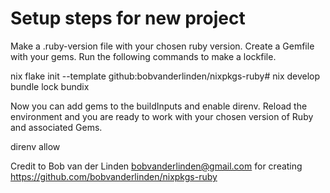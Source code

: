 # Setup steps for new project

Make a .ruby-version file with your chosen ruby version. Create a Gemfile with your gems. Run the following commands to make a lockfile.

nix flake init --template github:bobvanderlinden/nixpkgs-ruby#
nix develop
bundle lock
bundix

Now you can add gems to the buildInputs and enable direnv. Reload the environment and you are ready to work with your chosen version of Ruby and associated Gems.

direnv allow <foldername>

Credit to Bob van der Linden <bobvanderlinden@gmail.com> for creating https://github.com/bobvanderlinden/nixpkgs-ruby